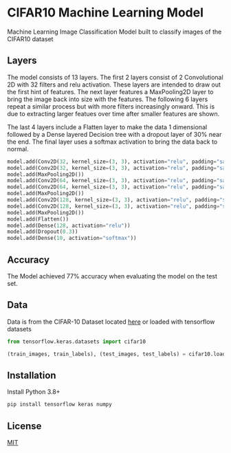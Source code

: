 # CIFAR10 Machine Learning Model

Machine Learning Image Classification Model built to classify images of the CIFAR10 dataset

## Layers

The model consists of 13 layers. The first 2 layers consist of 2 Convolutional 2D with 32 filters and relu activation. These layers are intended to draw out the first hint of features. The next layer features a MaxPooling2D layer to bring the image back into size with the features. The following 6 layers repeat a similar process but with more filters increasingly onward. This is due to extracting larger featues over time after smaller features are shown.

The last 4 layers include a Flatten layer to make the data 1 dimensional followed by a Dense layered Decision tree with a dropout layer of 30% near the end. The final layer uses a softmax activation to bring the data back to normal.

```py
model.add(Conv2D(32, kernel_size=(3, 3), activation="relu", padding="same", input_shape=(32, 32, 3)))
model.add(Conv2D(32, kernel_size=(3, 3), activation="relu", padding="same"))
model.add(MaxPooling2D())
model.add(Conv2D(64, kernel_size=(3, 3), activation="relu", padding="same"))
model.add(Conv2D(64, kernel_size=(3, 3), activation="relu", padding="same"))
model.add(MaxPooling2D())
model.add(Conv2D(128, kernel_size=(3, 3), activation="relu", padding="same"))
model.add(Conv2D(128, kernel_size=(3, 3), activation="relu", padding="same"))
model.add(MaxPooling2D())
model.add(Flatten())
model.add(Dense(128, activation="relu"))
model.add(Dropout(0.3))
model.add(Dense(10, activation="softmax"))
```

## Accuracy

The Model achieved 77% accuracy when evaluating the model on the test set.

## Data

Data is from the CIFAR-10 Dataset located [here](https://www.cs.toronto.edu/~kriz/cifar.html) or loaded with tensorflow datasets

```py
from tensorflow.keras.datasets import cifar10

(train_images, train_labels), (test_images, test_labels) = cifar10.load_data()
```

## Installation

Install Python 3.8+

```bash
pip install tensorflow keras numpy
```

## License

[MIT](https://choosealicense.com/licenses/mit/)
